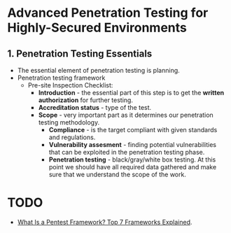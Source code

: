 # Advanced Penetration Testing for Highly-Secured Environments
## 1. Penetration Testing Essentials
- The essential element of penetration testing is planning.
- Penetration testing framework
	- Pre-site Inspection Checklist:
		- **Introduction** - the essential part of this step is to get the **written authorization** for further testing.
		- **Accreditation status** - type of the test.
		- **Scope** - very important part as it determines our penetration testing methodology.
			- **Compliance** - is the target compliant with given standards and regulations.
			- **Vulnerability assesment** - finding potential vulnerabilities that can be exploited in the penetration testing phase.
			- **Penetration testing** - black/gray/white box testing. At this point we should have all required data gathered and make sure that we understand the scope of the work.
# TODO
- [What Is a Pentest Framework? Top 7 Frameworks Explained](https://www.esecurityplanet.com/networks/pentest-framework/).